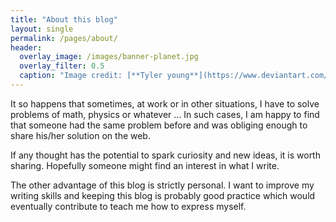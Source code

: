 ```yaml
---
title: "About this blog"
layout: single
permalink: /pages/about/
header:
  overlay_image: /images/banner-planet.jpg
  overlay_filter: 0.5
  caption: "Image credit: [**Tyler young**](https://www.deviantart.com/tylercreatesworlds/gallery/)"
---
```


It so happens that sometimes, at work or in other situations, I have to solve problems of math, physics or whatever ... In such cases, I am happy to find that someone had the same problem before and was obliging enough to share his/her solution on the web.

If any thought has the potential to spark curiosity and new ideas, it is worth sharing. Hopefully someone might find an interest in what I write.

The other advantage of this blog is strictly personal. I want to improve my writing skills and keeping this blog is probably good practice which would eventually contribute to teach me how to express myself.
